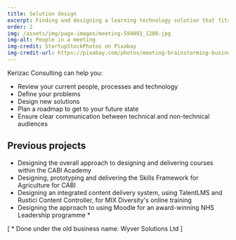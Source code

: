 ```yaml
---
title: Solution design
excerpt: Finding and designing a learning technology solution that fits your existing landscape, your needs and your people
order: 2
img: /assets/img/page-images/meeting-594091_1280.jpg
img-alt: People in a meeting
img-credit: StartupStockPhotos on Pixabay
img-credit-url: https://pixabay.com/photos/meeting-brainstorming-business-594091/
---
```

Kerizac Consulting can help you:

- Review your current people, processes and technology
- Define your problems
- Design new solutions
- Plan a roadmap to get to your future state
- Ensure clear communication between technical and non-technical audiences

## Previous projects

- Designing the overall approach to designing and delivering courses within the CABI Academy
- Designing, prototyping and delivering the Skills Framework for Agriculture for CABI
- Designing an integrated content delivery system, using TalentLMS and Rustici Content Controller, for MIX Diversity's online training
- Designing the approach to using Moodle for an award-winning NHS Leadership programme *

[ * Done under the old business name: Wyver Solutions Ltd ]